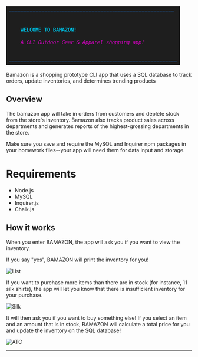 ![bamazon](assets/readMe/bamazon.png)

Bamazon is a shopping prototype CLI app that uses a SQL database to track orders, update inventories, and determines trending products


## Overview

The bamazon app will take in orders from customers and deplete stock from the store's inventory. Bamazon also tracks product sales across departments and generates reports of the highest-grossing departments in the store.

Make sure you save and require the MySQL and Inquirer npm packages in your homework files--your app will need them for data input and storage.

# Requirements

* Node.js
* MySQL
* Inquirer.js
* Chalk.js


## How it works

When you enter BAMAZON, the app will ask you if you want to view the inventory.

If you say "yes", BAMAZON will print the inventory for you!

![List](https://media.giphy.com/media/MX3qJAJr36sT4aDNJ4/giphy.gif)


If you want to purchase more items than there are in stock (for instance, 11 silk shirts), the app will let you know that there is insufficient inventory for your purchase.

![Silk](https://media.giphy.com/media/RKK7X7ovy0MkefSMdB/giphy.gif)

It will then ask you if you want to buy something else! If you select an item and an amount that is in stock, BAMAZON will calculate a total price for you and update the inventory on the SQL database!

![ATC](https://media.giphy.com/media/7JjsXL7NK5DdMMvIBn/giphy.gif)


- - -

